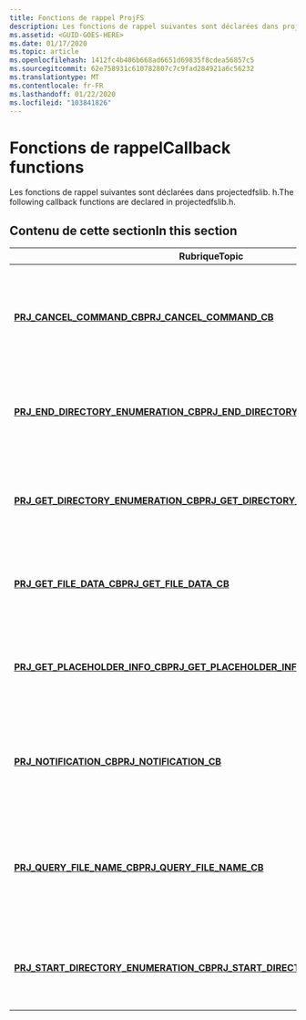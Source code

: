 ```yaml
---
title: Fonctions de rappel ProjFS
description: Les fonctions de rappel suivantes sont déclarées dans projectedfslib. h.
ms.assetid: <GUID-GOES-HERE>
ms.date: 01/17/2020
ms.topic: article
ms.openlocfilehash: 1412fc4b406b668ad6651d69835f8cdea56857c5
ms.sourcegitcommit: 62e758931c610782807c7c9fad284921a6c56232
ms.translationtype: MT
ms.contentlocale: fr-FR
ms.lasthandoff: 01/22/2020
ms.locfileid: "103841826"
---
```

# <a name="callback-functions"></a><span data-ttu-id="8fd19-103">Fonctions de rappel</span><span class="sxs-lookup"><span data-stu-id="8fd19-103">Callback functions</span></span>

<span data-ttu-id="8fd19-104">Les fonctions de rappel suivantes sont déclarées dans projectedfslib. h.</span><span class="sxs-lookup"><span data-stu-id="8fd19-104">The following callback functions are declared in projectedfslib.h.</span></span>

## <a name="in-this-section"></a><span data-ttu-id="8fd19-105">Contenu de cette section</span><span class="sxs-lookup"><span data-stu-id="8fd19-105">In this section</span></span>

| <span data-ttu-id="8fd19-106">Rubrique</span><span class="sxs-lookup"><span data-stu-id="8fd19-106">Topic</span></span> | <span data-ttu-id="8fd19-107">Description</span><span class="sxs-lookup"><span data-stu-id="8fd19-107">Description</span></span> |
|-|-|
| [<span data-ttu-id="8fd19-108">**PRJ_CANCEL_COMMAND_CB**</span><span class="sxs-lookup"><span data-stu-id="8fd19-108">**PRJ_CANCEL_COMMAND_CB**</span></span>](/windows/win32/api/projectedfslib/nc-projectedfslib-prj_cancel_command_cb) | <span data-ttu-id="8fd19-109">Notifie le fournisseur qu’une opération par un appel antérieur d’un rappel doit être annulée.</span><span class="sxs-lookup"><span data-stu-id="8fd19-109">Notifies the provider that an operation by an earlier invocation of a callback should be canceled.</span></span> |
| [<span data-ttu-id="8fd19-110">**PRJ_END_DIRECTORY_ENUMERATION_CB**</span><span class="sxs-lookup"><span data-stu-id="8fd19-110">**PRJ_END_DIRECTORY_ENUMERATION_CB**</span></span>](/windows/win32/api/projectedfslib/nc-projectedfslib-prj_end_directory_enumeration_cb) | <span data-ttu-id="8fd19-111">Informe le fournisseur qu’une énumération de répertoires est terminée.</span><span class="sxs-lookup"><span data-stu-id="8fd19-111">Informs the provider that a directory enumeration is over.</span></span> |
| [<span data-ttu-id="8fd19-112">**PRJ_GET_DIRECTORY_ENUMERATION_CB**</span><span class="sxs-lookup"><span data-stu-id="8fd19-112">**PRJ_GET_DIRECTORY_ENUMERATION_CB**</span></span>](/windows/win32/api/projectedfslib/nc-projectedfslib-prj_get_directory_enumeration_cb) | <span data-ttu-id="8fd19-113">Demande des informations sur l’énumération de répertoires à partir du fournisseur.</span><span class="sxs-lookup"><span data-stu-id="8fd19-113">Requests directory enumeration information from the provider.</span></span>
| [<span data-ttu-id="8fd19-114">**PRJ_GET_FILE_DATA_CB**</span><span class="sxs-lookup"><span data-stu-id="8fd19-114">**PRJ_GET_FILE_DATA_CB**</span></span>](/windows/win32/api/projectedfslib/nc-projectedfslib-prj_get_file_data_cb) | <span data-ttu-id="8fd19-115">Demande le contenu du flux de données principal d’un fichier.</span><span class="sxs-lookup"><span data-stu-id="8fd19-115">Requests the contents of a file's primary data stream.</span></span>
| [<span data-ttu-id="8fd19-116">**PRJ_GET_PLACEHOLDER_INFO_CB**</span><span class="sxs-lookup"><span data-stu-id="8fd19-116">**PRJ_GET_PLACEHOLDER_INFO_CB**</span></span>](/windows/win32/api/projectedfslib/nc-projectedfslib-prj_get_placeholder_info_cb) | <span data-ttu-id="8fd19-117">Demande des informations pour un fichier ou un répertoire du fournisseur.</span><span class="sxs-lookup"><span data-stu-id="8fd19-117">Requests information for a file or directory from the provider.</span></span>
| [<span data-ttu-id="8fd19-118">**PRJ_NOTIFICATION_CB**</span><span class="sxs-lookup"><span data-stu-id="8fd19-118">**PRJ_NOTIFICATION_CB**</span></span>](/windows/win32/api/projectedfslib/nc-projectedfslib-prj_notification_cb) | <span data-ttu-id="8fd19-119">Fournit des notifications au fournisseur sur les opérations du système de fichiers.</span><span class="sxs-lookup"><span data-stu-id="8fd19-119">Delivers notifications to the provider about file system operations.</span></span>
| [<span data-ttu-id="8fd19-120">**PRJ_QUERY_FILE_NAME_CB**</span><span class="sxs-lookup"><span data-stu-id="8fd19-120">**PRJ_QUERY_FILE_NAME_CB**</span></span>](/windows/win32/api/projectedfslib/nc-projectedfslib-prj_query_file_name_cb) | <span data-ttu-id="8fd19-121">Détermine si un chemin d’accès de fichier donné existe dans le magasin de stockage du fournisseur.</span><span class="sxs-lookup"><span data-stu-id="8fd19-121">Determines whether a given file path exists in the provider's backing store.</span></span>
| [<span data-ttu-id="8fd19-122">**PRJ_START_DIRECTORY_ENUMERATION_CB**</span><span class="sxs-lookup"><span data-stu-id="8fd19-122">**PRJ_START_DIRECTORY_ENUMERATION_CB**</span></span>](/windows/win32/api/projectedfslib/nc-projectedfslib-prj_start_directory_enumeration_cb) | <span data-ttu-id="8fd19-123">Informe le fournisseur qu’une énumération de répertoire est en cours de démarrage.</span><span class="sxs-lookup"><span data-stu-id="8fd19-123">Informs the provider that a directory enumeration is starting.</span></span>